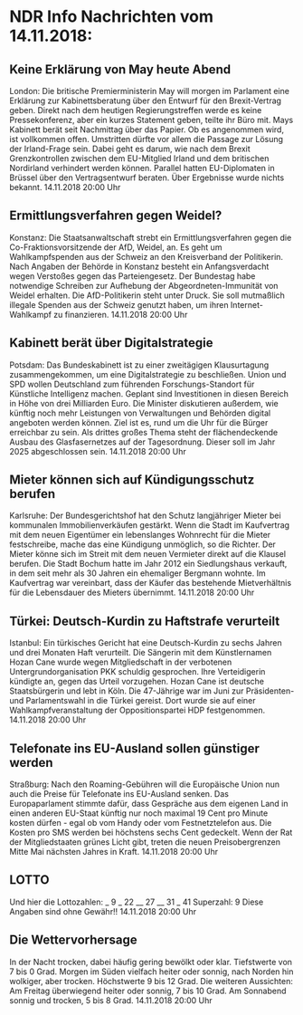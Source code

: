 # NDR Info Nachrichten vom 14.11.2018:


## Keine Erklärung von May heute Abend
London: Die britische Premierministerin May will morgen im Parlament eine Erklärung zur Kabinettsberatung über den Entwurf für den Brexit-Vertrag geben. Direkt nach dem heutigen Regierungstreffen werde es keine Pressekonferenz, aber ein kurzes Statement geben, teilte ihr Büro mit. Mays Kabinett berät seit Nachmittag über das Papier. Ob es angenommen wird, ist vollkommen offen. Umstritten dürfte vor allem die Passage zur Lösung der Irland-Frage sein. Dabei geht es darum, wie nach dem Brexit Grenzkontrollen zwischen dem EU-Mitglied Irland und dem britischen Nordirland verhindert werden können. Parallel hatten EU-Diplomaten in Brüssel über den Vertragsentwurf beraten. Über Ergebnisse wurde nichts bekannt. 14.11.2018 20:00 Uhr 

## Ermittlungsverfahren gegen Weidel?
Konstanz: Die Staatsanwaltschaft strebt ein Ermittlungsverfahren gegen die Co-Fraktionsvorsitzende der AfD, Weidel, an. Es geht um Wahlkampfspenden aus der Schweiz an den Kreisverband der Politikerin. Nach Angaben der Behörde in Konstanz besteht ein Anfangsverdacht wegen Verstoßes gegen das Parteiengesetz. Der Bundestag habe notwendige Schreiben zur Aufhebung der Abgeordneten-Immunität von Weidel erhalten. Die AfD-Politikerin steht unter Druck. Sie soll mutmaßlich illegale Spenden aus der Schweiz genutzt haben, um ihren Internet-Wahlkampf zu finanzieren. 14.11.2018 20:00 Uhr 

## Kabinett berät über Digitalstrategie
Potsdam: Das Bundeskabinett ist zu einer zweitägigen Klausurtagung zusammengekommen, um eine Digitalstrategie zu beschließen. Union und SPD wollen Deutschland zum führenden Forschungs-Standort für Künstliche Intelligenz machen. Geplant sind Investitionen in diesen Bereich in Höhe von drei Milliarden Euro. Die Minister diskutieren außerdem, wie künftig noch mehr Leistungen von Verwaltungen und Behörden digital angeboten werden können. Ziel ist es, rund um die Uhr für die Bürger erreichbar zu sein. Als drittes großes Thema steht der flächendeckende Ausbau des Glasfasernetzes auf der Tagesordnung. Dieser soll im Jahr 2025 abgeschlossen sein. 14.11.2018 20:00 Uhr 

## Mieter können sich auf Kündigungsschutz berufen
Karlsruhe: Der Bundesgerichtshof hat den Schutz langjähriger Mieter bei kommunalen Immobilienverkäufen gestärkt. Wenn die Stadt im Kaufvertrag mit dem neuen Eigentümer ein lebenslanges Wohnrecht für die Mieter festschreibe, mache das eine Kündigung unmöglich, so die Richter. Der Mieter könne sich im Streit mit dem neuen Vermieter direkt auf die Klausel berufen. Die Stadt Bochum hatte im Jahr 2012 ein Siedlungshaus verkauft, in dem seit mehr als 30 Jahren ein ehemaliger Bergmann wohnte. Im Kaufvertrag war vereinbart, dass der Käufer das bestehende Mietverhältnis für die Lebensdauer des Mieters übernimmt. 14.11.2018 20:00 Uhr 

## Türkei: Deutsch-Kurdin zu Haftstrafe verurteilt
Istanbul: Ein türkisches Gericht hat eine Deutsch-Kurdin zu sechs Jahren und drei Monaten Haft verurteilt. Die Sängerin mit dem Künstlernamen Hozan Cane wurde wegen Mitgliedschaft in der verbotenen Untergrundorganisation PKK schuldig gesprochen. Ihre Verteidigerin kündigte an, gegen das Urteil vorzugehen. Hozan Cane ist deutsche Staatsbürgerin und lebt in Köln. Die 47-Jährige war im Juni zur Präsidenten- und Parlamentswahl in die Türkei gereist. Dort wurde sie auf einer Wahlkampfveranstaltung der Oppositionspartei HDP festgenommen. 14.11.2018 20:00 Uhr 

## Telefonate ins EU-Ausland sollen günstiger werden
Straßburg: Nach den Roaming-Gebühren will die Europäische Union nun auch die Preise für Telefonate ins EU-Ausland senken. Das Europaparlament stimmte dafür, dass Gespräche aus dem eigenen Land in einen anderen EU-Staat künftig nur noch maximal 19 Cent pro Minute kosten dürfen - egal ob vom Handy oder vom Festnetztelefon aus. Die Kosten pro SMS werden bei höchstens sechs Cent gedeckelt. Wenn der Rat der Mitgliedstaaten grünes Licht gibt, treten die neuen Preisobergrenzen Mitte Mai nächsten Jahres in Kraft. 14.11.2018 20:00 Uhr 

## LOTTO
Und hier die Lottozahlen:
_ 9	_ 22	__ 27	__ 31	_ 41
Superzahl:	9 Diese Angaben sind ohne Gewähr!! 14.11.2018 20:00 Uhr 

## Die Wettervorhersage
In der Nacht trocken, dabei häufig gering bewölkt oder klar. Tiefstwerte von 7 bis 0 Grad. Morgen im Süden vielfach heiter oder sonnig, nach Norden hin wolkiger, aber trocken. Höchstwerte 9 bis 12 Grad. Die weiteren Aussichten: Am Freitag überwiegend heiter oder sonnig, 7 bis 10 Grad. Am Sonnabend sonnig und trocken, 5 bis 8 Grad. 14.11.2018 20:00 Uhr 
